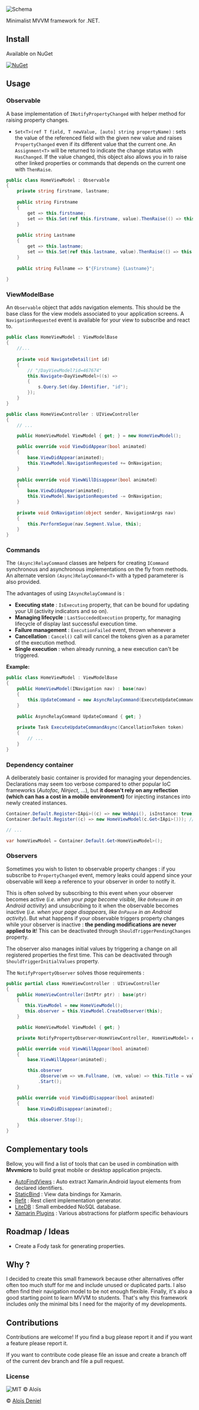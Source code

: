 ![Schema](./Documentation/Logo.png)

Minimalist MVVM framework for .NET.

## Install

Available on NuGet

[![NuGet](https://img.shields.io/nuget/v/Mvvmicro.svg?label=NuGet)](https://www.nuget.org/packages/Mvvmicro/)

## Usage

### Observable

A base implementation of `INotifyPropertyChanged` with helper method for raising property changes.

* `Set<T>(ref T field, T newValue, [auto] string propertyName)` : sets the value of the referenced field with the given new value and raises `PropertyChanged` even if its different value that the current one. An `Assignment<T>` will be returned to indicate the change status with `HasChanged`. If the value changed, this object also allows you in to raise other linked properties or commands that depends on the current one with `ThenRaise`.

```csharp
public class HomeViewModel : Observable
{
    private string firstname, lastname;
    
    public string Firstname
    {
    	get => this.firstname;
    	set => this.Set(ref this.firstname, value).ThenRaise(() => this.Fullname);
    }
    
    public string Lastname
    {
    	get => this.lastname;
    	set => this.Set(ref this.lastname, value).ThenRaise(() => this.Fullname);
    }
    
    public string Fullname => $"{Firstname} {Lastname}";
    
}
```

### ViewModelBase

An `Observable` object that adds navigation elements. This should be the base class for the view models associated to your application screens. A `NavigationRequested` event is available for your view to subscribe and react to.

```csharp
public class HomeViewModel : ViewModelBase
{
	//...
	
    private void NavigateDetail(int id)
    {
    	// "/DayViewModel?id=467674"
    	this.Navigate<DayViewModel>((s) =>
		{
			s.Query.Set(day.Identifier, "id");
		});
    }
}
```

```csharp
public class HomeViewController : UIViewController
{
	// ...

	public HomeViewModel ViewModel { get; } = new HomeViewModel();

	public override void ViewDidAppear(bool animated)
	{
		base.ViewDidAppear(animated);
		this.ViewModel.NavigationRequested += OnNavigation;
	}
	
	public override void ViewWillDisappear(bool animated)
	{
		base.ViewDidAppear(animated);
		this.ViewModel.NavigationRequested -= OnNavigation;
	}
	
	private void OnNavigation(object sender, NavigationArgs nav)
	{
		this.PerformSegue(nav.Segment.Value, this);
	}
}
```

### Commands

The `(Async)RelayCommand` classes are helpers for creating `ICommand` synchronous and asynchronous implementations on the fly from methods. An alternate version `(Async)RelayCommand<T>` with a typed parameterer is also provided. 

The advantages of using `IAsyncRelayCommand` is :

* **Executing state** : `IsExecuting` property, that can be bound for updating your UI (activity indicators and so on).
* **Managing lifecycle** : `LastSuccededExecution` property, for managing lifecycle of display last successful execution time.
* **Failure management** : `ExecutionFailed` event, thrown whenever a
* **Cancellation** : `Cancel()` call will cancel the tokens given as a parameter of the execution method. 
* **Single execution** : when already running, a new execution can't be triggered.

**Example:**

```csharp
public class HomeViewModel : ViewModelBase
{
    public HomeViewModel(INavigation nav) : base(nav)
    {
    	this.UpdateCommand = new AsyncRelayCommand(ExecuteUpdateCommandAsync);
    }
    
    public AsyncRelayCommand UpdateCommand { get; }
    
    private Task ExecuteUpdateCommandAsync(CancellationToken token)
    {
        // ...
    }
}
```

### Dependency container

A deliberately basic container is provided for managing your dependencies. Declarations may seem too verbose compared to other popular IoC frameworks (*Autofac, Ninject, ...*), but **it doesn't rely on any reflection (which can has a cost in a mobile environment)** for injecting instances into newly created instances.

```csharp
Container.Default.Register<IApi>((c) => new WebApi(), isInstance: true); // A unique instance for entire lifecycle
Container.Default.Register((c) => new HomeViewModel(c.Get<IApi>())); // a new instance is created each time the type is requested

// ...

var homeViewModel = Container.Default.Get<HomeViewModel>();
```

### Observers

Sometimes you wish to listen to observable property changes : if you subscribe to `PropertyChanged` event, memory leaks could append since your observable will keep a reference to your observer in order to notify it. 

This is often solved by subscribing to this event when your observer becomes active (*i.e. when your page become visible, like `OnResume` in an Android activity*) and unsubcribing to it when the observable becomes inactive (*i.e. when your page disappears, like `OnPause` in an Android activity*). But what happens if your observable triggers property changes while your observer is inactive : **the pending modifications are never applied to it**! This can be deactivated through `ShouldTriggerPendingChanges` property.

The observer also manages initial values by triggering a change on all registered properties the first time. This can be deactivated through `ShouldTriggerInitialValues` property.

The `NotifyPropertyObserver` solves those requirements :

```csharp
public partial class HomeViewController : UIViewController
{
    public HomeViewController(IntPtr ptr) : base(ptr)
    {
       this.ViewModel = new HomeViewModel();
       this.observer = this.ViewModel.CreateObserver(this);
    }

    public HomeViewModel ViewModel { get; }

    private NotifyPropertyObserver<HomeViewController, HomeViewModel> observer;

    public override void ViewWillAppear(bool animated)
    {
        base.ViewWillAppear(animated);

        this.observer
            .Observe(vm => vm.Fullname, (vm, value) => this.Title = value)
            .Start();
    }

    public override void ViewDidDisappear(bool animated)
    {
        base.ViewDidDisappear(animated);
        
        this.observer.Stop();
    }
}
```

## Complementary tools

Bellow, you will find a list of tools that can be used in combination with **Mvvmicro** to build great mobile or desktop application projects.

* [AutoFindViews](https://github.com/aloisdeniel/AutoFindViews) : Auto extract Xamarin.Android layout elements from declared identifiers.
* [StaticBind](https://github.com/aloisdeniel/StaticBind) : View data bindings for Xamarin.
* [Refit](https://github.com/paulcbetts/refit) : Rest client implementation generator.
* [LiteDB](http://www.litedb.org/) : Small embedded NoSQL database.
* [Xamarin Plugins](https://github.com/xamarin/XamarinComponents) : Various abstractions for platform specific behaviours

## Roadmap / Ideas

* Create a Fody task for generating properties.

## Why ?

I decided to create this small framework because other alternatives offer often too much stuff for me and include unused or duplicated parts. I also often find their navigation model to be not enough flexible. Finally, it's also a good starting point to learn MVVM to students. That's why this framework includes only the minimal bits I need for the majority of my developments.

## Contributions

Contributions are welcome! If you find a bug please report it and if you want a feature please report it.

If you want to contribute code please file an issue and create a branch off of the current dev branch and file a pull request.

### License

![MIT © Aloïs](https://img.shields.io/badge/licence-MIT-blue.svg) 

© [Aloïs Deniel](http://aloisdeniel.github.io)